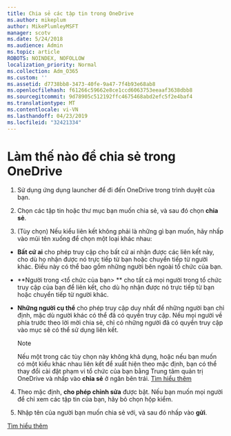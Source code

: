 ```yaml
---
title: Chia sẻ các tập tin trong OneDrive
ms.author: mikeplum
author: MikePlumleyMSFT
manager: scotv
ms.date: 5/24/2018
ms.audience: Admin
ms.topic: article
ROBOTS: NOINDEX, NOFOLLOW
localization_priority: Normal
ms.collection: Adm_O365
ms.custom: ''
ms.assetid: d7738bb8-3473-40fe-9a47-7f4b93e68ab8
ms.openlocfilehash: f61266c59662e8ce1ccd6063753eeaaf3638dbb8
ms.sourcegitcommit: 9d78905c512192ffc4675468abd2efc5f2e4baf4
ms.translationtype: MT
ms.contentlocale: vi-VN
ms.lasthandoff: 04/23/2019
ms.locfileid: "32421334"
---
```

# <a name="how-to-share-in-onedrive"></a>Làm thế nào để chia sẻ trong OneDrive

1. Sử dụng ứng dụng launcher để đi đến OneDrive trong trình duyệt của bạn. 
    
2. Chọn các tập tin hoặc thư mục bạn muốn chia sẻ, và sau đó chọn **chia sẻ**.
    
3. (Tùy chọn) Nếu kiểu liên kết không phải là những gì bạn muốn, hãy nhấp vào mũi tên xuống để chọn một loại khác nhau:
    
  - **Bất cứ ai** cho phép truy cập cho bất cứ ai nhận được các liên kết này, cho dù họ nhận được nó trực tiếp từ bạn hoặc chuyển tiếp từ người khác. Điều này có thể bao gồm những người bên ngoài tổ chức của bạn. 
    
  - **Người trong \<tổ chức của bạn\> ** cho tất cả mọi người trong tổ chức truy cập của bạn để liên kết, cho dù họ nhận được nó trực tiếp từ bạn hoặc chuyển tiếp từ người khác. 
    
  - **Những người cụ thể** cho phép truy cập duy nhất để những người bạn chỉ định, mặc dù người khác có thể đã có quyền truy cập. Nếu mọi người về phía trước theo lời mời chia sẻ, chỉ có những người đã có quyền truy cập vào mục sẽ có thể sử dụng liên kết. 
    
    > [!NOTE]
    > Nếu một trong các tùy chọn này không khả dụng, hoặc nếu bạn muốn có một kiểu khác nhau liên kết để xuất hiện theo mặc định, bạn có thể thay đổi cài đặt phạm vi tổ chức của bạn bằng Trung tâm quản trị OneDrive và nhấp vào **chia sẻ** ở ngăn bên trái. [Tìm hiểu thêm](https://go.microsoft.com/fwlink/?linkid=871961)
  
4. Theo mặc định, **cho phép chỉnh sửa** được bật. Nếu bạn muốn mọi người để chỉ xem các tập tin của bạn, hãy bỏ chọn hộp kiểm. 
    
5. Nhập tên của người bạn muốn chia sẻ với, và sau đó nhấp vào **gửi**.
    
[Tìm hiểu thêm](https://go.microsoft.com/fwlink/?linkid=871861)
  

